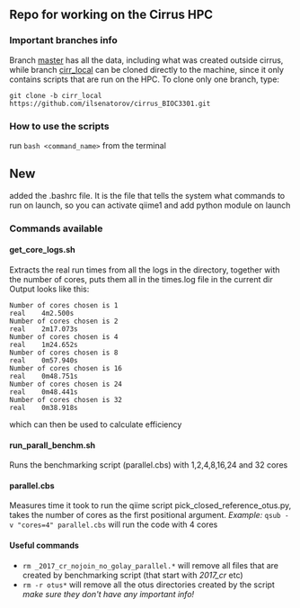 ## Repo for working on the Cirrus HPC

### Important branches info

Branch [master](https://github.com/ilsenatorov/cirrus_BIOC3301/tree/master) has all the data, including what was created outside cirrus, while branch [cirr_local](https://github.com/ilsenatorov/cirrus_BIOC3301/tree/cirr_local) can be cloned directly to the machine, since it only contains scripts that are run on the HPC. To clone only one branch, type:
```
git clone -b cirr_local https://github.com/ilsenatorov/cirrus_BIOC3301.git
```


### How to use the scripts

run `bash <command_name>` from the terminal

## New

added the .bashrc file. It is the file that tells the system what commands to run on launch, so you can activate qiime1 and add python module on launch

### Commands available

#### get_core_logs.sh

Extracts the real run times from all the logs in the directory, together with the number of cores, puts them all in the times.log file in the current dir
Output looks like this:

```
Number of cores chosen is 1
real    4m2.500s
Number of cores chosen is 2
real    2m17.073s                                                                                                                   
Number of cores chosen is 4                                                                                                         
real    1m24.652s                                                                                                                   
Number of cores chosen is 8                                                                                                         
real    0m57.940s                                                                                                                   
Number of cores chosen is 16                                                                                                        
real    0m48.751s                                                                                                                   
Number of cores chosen is 24                                                                                                        
real    0m48.441s                                                                                                                   
Number of cores chosen is 32                                                                                                        
real    0m38.918s        
```

which can then be used to calculate efficiency

#### run_parall_benchm.sh

Runs the benchmarking script (parallel.cbs) with 1,2,4,8,16,24 and 32 cores

#### parallel.cbs 

Measures time it took to run the qiime script pick_closed_reference_otus.py, takes the number of cores as the first positional argument.
_Example:_ `qsub -v "cores=4" parallel.cbs` will run the code with 4 cores

#### Useful commands
* `rm _2017_cr_nojoin_no_golay_parallel.*` will remove all files that are created by benchmarking script (that start with _2017_cr_ etc)
* `rm -r otus*` will remove all the otus directories created by the script _make sure they don't have any important info!_
